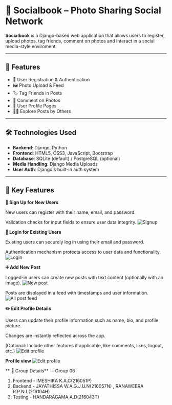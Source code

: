 # 📸 Socialbook – Photo Sharing Social Network
**Socialbook** is a Django-based web application that allows users to register, upload photos, tag friends, comment on photos and interact in a social media-style enviroment.

---
## 🚀 Features
- 🔐 User Registration & Authentication
- 🖼️ Photo Upload & Feed
- 🏷️ Tag Friends in Posts
- 💬 Comment on Photos
- 👤 User Profile Pages
- 🕵️‍♀️ Explore Posts by Others

---

## 🛠️ Technologies Used

- **Backend**: Django, Python
- **Frontend**: HTML5, CSS3, JavaScript, Bootstrap
- **Database**: SQLite (default) / PostgreSQL (optional)
- **Media Handling**: Django Media Uploads
- **User Auth**: Django's built-in auth system
---
## 🔑 Key Features
**📝 Sign Up for New Users**

New users can register with their name, email, and password.

Validation checks for input fields to ensure user data integrity.
![Signup](https://github.com/user-attachments/assets/d5e6080c-7f9f-468d-a993-f9f97b2c8cd6)


**🔐 Login for Existing Users**

Existing users can securely log in using their email and password.

Authentication mechanism protects access to user data and functionality.
![Login](https://github.com/user-attachments/assets/5a0bccf2-fd9a-4a80-9da8-2566212ff945)


**➕ Add New Post**

Logged-in users can create new posts with text content (optionally with an image).
![New post ](https://github.com/user-attachments/assets/0f22caa8-a6a4-4116-a11c-f4bcf695709b)


Posts are displayed in a feed with timestamps and user information.
![All post feed](https://github.com/user-attachments/assets/ebb125d8-6b8b-4df2-9389-c9ea1e637d2f)



**✏️ Edit Profile Details**

Users can update their profile information such as name, bio, and profile picture.

Changes are instantly reflected across the app.

(Optional: Include other features if applicable, like comments, likes, logout, etc.)
![Edit profile](https://github.com/user-attachments/assets/7b1093de-d7da-4cae-a47e-b9d86f589944)

**Profile view**
![Edit profile](https://github.com/user-attachments/assets/5fb79bd8-414c-47cc-9ca9-e97f32de5459)


** 👥 Group Details**
-- Group 06
01. Frontend - IMESHIKA K.A.C(216051P)
02. Backend  - JAYATHISSA W.A.G.J.U.N(216057N) , RANAWEERA R.P.N.L(216104H)
03. Testing  - HANDARAGAMA A.D(216043T)

